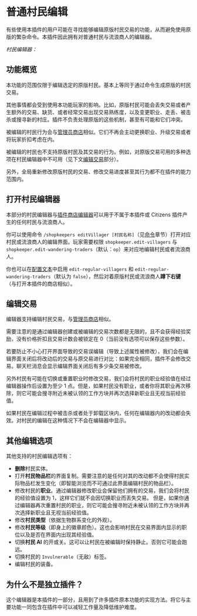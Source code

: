 # 普通村民编辑

有些使用本插件的用户可能在寻找能够编辑原版村民交易的功能，从而避免使用原版的繁杂命令。本插件因此拥有对普通村民与流浪商人的编辑器。

*村民编辑器：*

## 功能概览

本功能的范围仅限于编辑选定的原版村民。基本上等同于通过命令生成原版的村民交易。

其他事情都会受到使用本功能玩家的影响。比如，原版村民可能会丢失交易或者产生额外的交易、缺货、或者经常交易出现交易熟练度，以及变更职业、走丢、被击杀或搜寻新的村庄。插件不负责处理原版的这些机制，甚至有可能和它们冲突。

被编辑的村民行为会与[管理员商店](creating-shops.admin-shop-setup.md)相似。它们不再会主动更换职业、升级交易或者将玩家折扣考虑在内。

被编辑的村民也不支持原版村民及其交易的行为。例如，对原版交易可用的多种选项在村民编辑器中不可用（见下文[编辑交易](#编辑交易)部分）。

另外，全局重新修改原版村民的交易、修改交易进度甚至其行为都不在插件的能力范围内。

## 打开村民编辑器

本部分的村民编辑器与[插件商店编辑器](creating-shops.editing-shops.md)可以用于不属于本插件或 Citizens 插件产生的任何村民与流浪商人。

你可以使用命令 `/shopkeepers editVillager [村民名称]`（见[命令](commands.md)章节）打开对应村民或流浪商人的编辑界面。玩家需要权限 `shopkeeper.edit-villagers` 与 `shopkeeper.edit-wandering-traders`（默认：`op`）来对应地编辑村民或者流浪商人。

你也可以在[配置文本](installtion-updating.configuration.md)中启用 `edit-regular-villagers` 和 `edit-regular-wandering-traders`（默认为 `false`），然后对着原版村民或流浪商人**蹲下右键**（与打开本插件的商店相似）。

## 编辑交易

编辑器支持编辑村民交易，与[管理员商店](creating-shops.admin-shop-setup.md)相似。

需要注意的是通过编辑器创建或被编辑的交易次数都是无限的，且不会获得经验奖励，没有价格折扣且交易计数会被锁定在 0（当前没有选项可以保存这些参数）。

若要防止不小心打开界面导致的交易误编辑（导致上述属性被修改），我们会在编辑界面关闭后将改动后的交易与原交易进行对比：如果完全相同，插件不会修改交易。聊天栏消息会显示编辑界面关闭后有多少条交易被修改。

另外村民有可能在切换或重置职业时修改交易，我们会将村民的职业经验值在经过编辑器操作后设置为至少 1 点。但是，如果村民没有职业，或者你将其职业再次移除，则它可能会搜寻附近未被认领的工作方块并再次选择新职业且无视当前经验值。

如果村民在编辑过程中被击杀或者处于卸载区块内，任何在编辑器内的改动都会失效。对村民的编辑在这种情况下不会在编辑器中显示。

## 其他编辑选项

其他支持的村民编辑选项有：

* **删除**村民实体。
* 打开**村民物品栏**的界面复制。需要注意的是任何对其的改动都不会使得村民实际物品栏发生变化（即智能浏览而不可通过此界面编辑村民的物品栏）。
* 修改村民的**职业**。通过编辑器修改职业会保留他们拥有的交易，我们会将村民的经验值设置为 1，这样它们就不会因切换职业而丢失交易。
  但是，如果你通过编辑器再次重置村民的职业，则它可能会搜寻附近未被认领的工作方块并再次选择新职业且无视当前经验值。
* 修改**村民类型**（依据生物群系变化的外观）。
* 修改**村民等级**（即身上的徽章颜色）。这也会影响村民在交易界面内显示的职位以及是否在界面内出现其经验值。
* 切换**村民 AI** 的开或关。这可以让村民在被编辑时保持静止。否则它可能会跑远。
* 切换村民的 `Invulnerable`（无敌）标签。
* 编辑村民的装备。

## 为什么不是独立插件？

这个编辑器是本插件的一部分，且用到了许多插件原本功能的实现方法。将它与主要功能一同包含在插件中可以减轻工作量及降低维护难度。